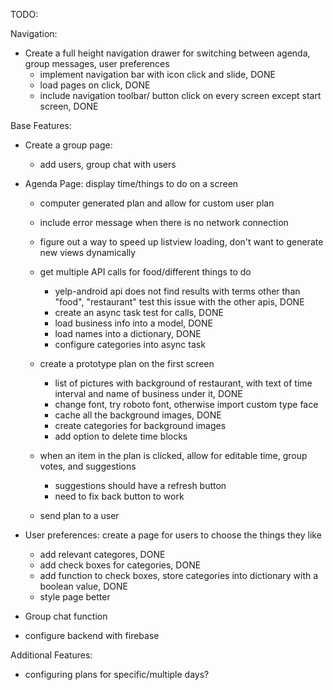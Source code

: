 TODO:

Navigation:
- Create a full height navigation drawer for switching between agenda, group messages, user preferences
    - implement navigation bar with icon click and slide, DONE
    - load pages on click, DONE
    - include navigation toolbar/ button click on every screen except start screen, DONE

Base Features:

- Create a group page:
    - add users, group chat with users

- Agenda Page: display time/things to do on a screen

    - computer generated plan and allow for custom user plan
    - include error message when there is no network connection
    - figure out a way to speed up listview loading, don't want to generate new views dynamically

    - get multiple API calls for food/different things to do
        - yelp-android api does not find results with terms other than "food", "restaurant"
            test this issue with the other apis, DONE
        - create an async task test for calls, DONE
        - load business info into a model, DONE
        - load names into a dictionary, DONE
        - configure categories into async task

    - create a prototype plan on the first screen
        - list of pictures with background of restaurant, with text of time interval
            and name of business under it, DONE
        - change font, try roboto font, otherwise import custom type face
        - cache all the background images, DONE
        - create categories for background images
        - add option to delete time blocks



    - when an item in the plan is clicked, allow for editable time, group votes, and suggestions
        - suggestions should have a refresh button
        - need to fix back button to work
    - send plan to a user

- User preferences: create a page for users to choose the things they like
    - add relevant categores, DONE
    - add check boxes for categories, DONE
    - add function to check boxes, store categories into dictionary with a boolean value, DONE
    - style page better


- Group chat function
- configure backend with firebase

Additional Features:
- configuring plans for specific/multiple days?
